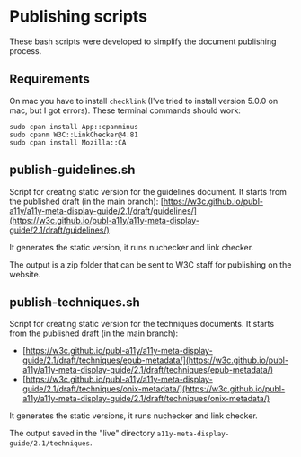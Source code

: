 # Publishing scripts

These bash scripts were developed to simplify the document publishing process.

## Requirements

On mac you have to install `checklink` (I've tried to install version 5.0.0 on mac, but I got errors). These terminal commands should work:

```
sudo cpan install App::cpanminus
sudo cpanm W3C::LinkChecker@4.81
sudo cpan install Mozilla::CA
```

## publish-guidelines.sh

Script for creating static version for the guidelines document. It starts from the published draft (in the main branch): [https://w3c.github.io/publ-a11y/a11y-meta-display-guide/2.1/draft/guidelines/](https://w3c.github.io/publ-a11y/a11y-meta-display-guide/2.1/draft/guidelines/)

It generates the static version, it runs nuchecker and link checker.

The output is a zip folder that can be sent to W3C staff for publishing on the website.

## publish-techniques.sh

Script for creating static version for the techniques documents. It starts from the published draft (in the main branch):

- [https://w3c.github.io/publ-a11y/a11y-meta-display-guide/2.1/draft/techniques/epub-metadata/](https://w3c.github.io/publ-a11y/a11y-meta-display-guide/2.1/draft/techniques/epub-metadata/)
- [https://w3c.github.io/publ-a11y/a11y-meta-display-guide/2.1/draft/techniques/onix-metadata/](https://w3c.github.io/publ-a11y/a11y-meta-display-guide/2.1/draft/techniques/onix-metadata/)

It generates the static versions, it runs nuchecker and link checker.

The output saved in the "live" directory `a11y-meta-display-guide/2.1/techniques`.